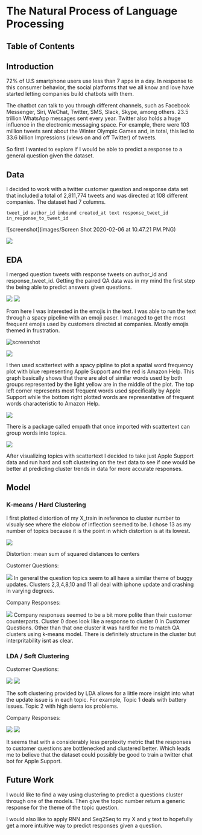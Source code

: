 # The Natural Process of Language Processing 

## Table of Contents

## Introduction
72% of U.S smartphone users use less than 7 apps in a day. In response to this consumer behavior, the social platforms that we all know and love have started letting companies build chatbots with them.

 The chatbot can talk to you through different channels, such as Facebook Messenger, Siri, WeChat, Twitter, SMS, Slack, Skype, among others. 23.5 trillion WhatsApp messages sent every year. Twitter also holds a huge influence in the electronic messaging space. For example, there were 103 million tweets sent about the Winter Olympic Games and, in total, this led to 33.6 billion Impressions (views on and off Twitter) of tweets.

So first I wanted to explore if I would be able to predict a response to a general question given the dataset.
## Data 
I decided to work with a twitter customer question and response data set that included a total of 2,811,774 tweets and was directed at 108 different companies. The dataset had 7 columns. 

<code>tweet_id  author_id	inbound  created_at text response_tweet_id in_response_to_tweet_id</code>

![screenshot](images/Screen Shot 2020-02-06 at 10.47.21 PM.PNG)

<img src="/Users/ramozo_88/Twitter_Bot/images/Screen Shot 2020-02-06 at 10.47.21 PM.PNG">


## EDA
I merged question tweets with response tweets on author_id and response_tweet_id. Getting the paired QA data was in my mind the first step the being able to predict answers given questions. 

<img src="/Users/ramozo_88/Twitter_Bot/images/Screen Shot 2020-02-06 at 2.32.16 PM.PNG">


<img src='/Users/ramozo_88/Twitter_Bot/images/tweet_counts_per_company.PNG'>

From here I was interested in the emojis in the text. I was able to run the text through a spacy pipeline with an emoji paser. I managed to get the most frequent emojis used by customers directed at companies. Mostly emojis themed in frustration.

![screenshot](/Users/ramozo_88/Twitter_Bot/images/Screen_Shot_2020-02-06_at_2.31.21_PM.PNG)

<img src="/Users/ramozo_88/Twitter_Bot/images/Screen Shot 2020-02-06 at 2.31.21 PM.PNG">

I then used scattertext with a spacy pipline to plot a spatial word frequency plot with blue representing Apple Support and the red is Amazon Help. This graph basically shows that there are alot of similar words used by both groups represented by the light yellow are in the middle of the plot.  The top left corner represents most frequent words used specifically by Apple Support while the bottom right plotted words are representative of frequent words characteristic to Amazon Help.

<img src="/Users/ramozo_88/Twitter_Bot/images/Screen Shot 2020-02-06 at 2.34.28 PM.PNG">

There is a package called empath that once imported with scattertext can group words into topics.

<img src="/Users/ramozo_88/Twitter_Bot/images/Screen Shot 2020-02-06 at 2.36.07 PM.PNG">

After visualizing topics with scattertext I decided to take just Apple Support data and run hard and soft clustering on the text data to see if one would be better at predicting cluster trends in data for more accurate responses.

## Model

### K-means / Hard Clustering
I first plotted distortion of my X_train in reference to cluster number to visualy see where the elobow of inflection seemed to be. I chose 13 as my number of topics because it is the point in which distortion is at its lowest. 

<img src="/Users/ramozo_88/Twitter_Bot/images/kmeans_elbow_graph.PNG">

Distortion: mean sum of squared distances to centers

Customer Questions:

<img src="/Users/ramozo_88/Twitter_Bot/images/Screen Shot 2020-02-07 at 3.59.25 AM.png">
In general the question topics seem to all have a similar theme of buggy updates. Clusters 2,3,4,8,10 and 11 all deal with iphone update and crashing in varying degrees.

Company Responses:

<img src="/Users/ramozo_88/Twitter_Bot/images/Screen Shot 2020-02-07 at 4.03.00 AM.png">
Company responses seemed to be a bit more polite than their customer counterparts. Cluster 0 does look like a response to cluster 0 in Customer Questions. Other than that one cluster it was hard for me to match QA clusters using k-means model. There is definitely structure in the cluster but interpritability isnt as clear. 

### LDA / Soft Clustering 
Customer Questions:

<img src="/Users/ramozo_88/Twitter_Bot/images/Screen Shot 2020-02-07 at 2.39.42 AM.png">
<img src="/Users/ramozo_88/Twitter_Bot/images/Screen Shot 2020-02-07 at 2.40.08 AM.png">

The soft clustering provided by LDA allows for a little more insight into what the update issue is in each topic. For example, Topic 1 deals with battery issues. Topic 2 with high sierra ios problems. 

Company Responses:

<img src="/Users/ramozo_88/Twitter_Bot/images/Screen Shot 2020-02-07 at 2.44.15 AM.png">
<img src="/Users/ramozo_88/Twitter_Bot/images/Screen Shot 2020-02-07 at 2.44.32 AM.png">

It seems that with a considerably less perplexity metric that the responses to customer questions are bottlenecked and clustered better. Which leads me to believe that the dataset could possibly be good to train a twitter chat bot for Apple Support. 

## Future Work 
I would like to find a way using clustering to predict a questions cluster through one of the models. Then give the topic number return a generic response for the theme of the topic question.

I would also like to apply RNN and Seq2Seq to my X and y text to hopefully get a more intuitive way to predict responses given a question. 


